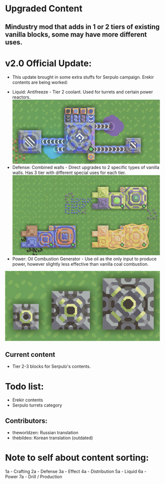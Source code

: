 # Upgraded Content
## Mindustry mod that adds in 1 or 2 tiers of existing vanilla blocks, some may have more different uses.

# v2.0 Official Update:
- This update brought in some extra stuffs for Serpulo campaign. Erekir contents are being worked:
+ Liquid: Antifreeze - Tier 2 coolant. Used for turrets and certain power reactors. 
![](image.png)
+ Defense: Combined walls - Direct upgrades to 2 specific types of vanilla walls. Has 3 tier with different special uses for each tier.
![](image-1.png)
+ Power: Oil Combustion Generator - Use oil as the only input to produce power, however slightly less effective than vanilla coal combustion.

![](image-2.png)

## Current content
- Tier 2-3 blocks for Serpulo's contents.


# Todo list:
- Erekir contents
- Serpulo turrets category

## Contributors:
- theworldzen: Russian translation
- thebildeo: Korean translation (outdated)


# Note to self about content sorting:
1a - Crafting
2a - Defense
3a - Effect
4a - Distribution
5a - Liquid
6a - Power
7a - Drill / Production
